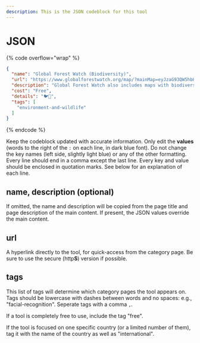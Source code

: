 ```yaml
---
description: This is the JSON codeblock for this tool
---
```


# JSON

{% code overflow="wrap" %}
```json
{
  "name": "Global Forest Watch (Biodiversity)",
  "url": "https://www.globalforestwatch.org/map/?mainMap=eyJzaG93QW5hbHlzaXMiOnRydWV9\\&map=eyJjZW50ZXIiOnsibGF0IjoyMy4xNDQxMDM3NTUzMzc0MSwibG5nIjozNC4yOTg0NTEzNDg5NDIyNX0sInpvb20iOjIuNjkzMjM4NzU2MTQwNDI5NCwiZGF0YXNldHMiOlt7ImRhdGFzZXQiOiJlbmRlbWljLWJpcmQtYXJlYXMiLCJvcGFjaXR5IjoxLCJ2aXNpYmlsaXR5Ijp0cnVlLCJsYXllcnMiOlsiYmlyZGxpZmUtZW5kZW1pYy1iaXJkLWFyZWFzLTIwMTQiXSwiaXNvIjoiIn0seyJkYXRhc2V0IjoidGlnZXItY29uc2VydmF0aW9uLWxhbmRzY2FwZXMiLCJvcGFjaXR5IjoxLCJ2aXNpYmlsaXR5Ijp0cnVlLCJsYXllcnMiOlsidGlnZXItY29uc2VydmF0aW9uLWxhbmRzY2FwZXMiXSwiaXNvIjoiIn1dfQ%3D%3D\\&mapMenu=eyJtZW51U2VjdGlvbiI6ImRhdGFzZXRzIiwiZGF0YXNldENhdGVnb3J5IjoiYmlvZGl2ZXJzaXR5In0%3D\\&mapPrompts=eyJvcGVuIjp0cnVlLCJzdGVwc0tleSI6InN1YnNjcmliZVRvQXJlYSIsInN0ZXBzSW5kZXgiOjAsImZvcmNlIjp0cnVlfQ%3D%3D",
  "description": "Global Forest Watch also includes maps with biodiversity hotspots, including birds and tigers",
  "cost": "Free",
  "details": "🐦🐯",
  "tags": [
    "environment-and-wildlife"
  ]
}
```
{% endcode %}

Keep the codeblock updated with accurate information. Only edit the **values** (words to the right of the `:` on each line, in dark blue font). Do not change the key names (left side, slightly light blue) or any of the other formatting. Every line should end in a comma except the last line. Every key and value should be enclosed in quotation marks. See below for an explanation of each line.&#x20;

## name, description (optional)

If omitted, the name and description will be copied from the page title and page description of the main content. If present, the JSON values override the main content.

## url

A hyperlink directly to the tool, for quick-access from the category page. Be sure to use the secure (http**S**) version if possible.

## tags

This list of tags will determine which category pages the tool appears on. Tags should be lowercase with dashes between words and no spaces: e.g., "facial-recognition". Seperate tags with a comma `,`.

If a tool is completely free to use, include the tag "free".

If the tool is focused on one specific country (or a limited number of them), tag it with the name of the country as well as "international".

